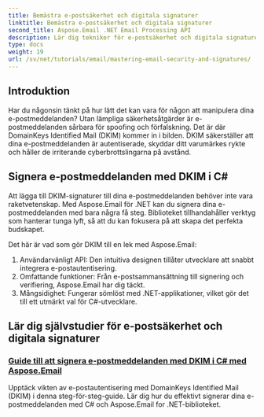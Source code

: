 ```yaml
---
title: Bemästra e-postsäkerhet och digitala signaturer
linktitle: Bemästra e-postsäkerhet och digitala signaturer
second_title: Aspose.Email .NET Email Processing API
description: Lär dig tekniker för e-postsäkerhet och digitala signaturer i Aspose.Email för .NET. Utforska steg-för-steg handledningar, inklusive DKIM-signering i C#.
type: docs
weight: 19
url: /sv/net/tutorials/email/mastering-email-security-and-signatures/
---
```

## Introduktion 

Har du någonsin tänkt på hur lätt det kan vara för någon att manipulera dina e-postmeddelanden? Utan lämpliga säkerhetsåtgärder är e-postmeddelanden sårbara för spoofing och förfalskning. Det är där DomainKeys Identified Mail (DKIM) kommer in i bilden. DKIM säkerställer att dina e-postmeddelanden är autentiserade, skyddar ditt varumärkes rykte och håller de irriterande cyberbrottslingarna på avstånd.  

## Signera e-postmeddelanden med DKIM i C#  

Att lägga till DKIM-signaturer till dina e-postmeddelanden behöver inte vara raketvetenskap. Med Aspose.Email för .NET kan du signera dina e-postmeddelanden med bara några få steg. Biblioteket tillhandahåller verktyg som hanterar tunga lyft, så att du kan fokusera på att skapa det perfekta budskapet.  

Det här är vad som gör DKIM till en lek med Aspose.Email:  

1. Användarvänligt API: Den intuitiva designen tillåter utvecklare att snabbt integrera e-postautentisering.  
2. Omfattande funktioner: Från e-postsammansättning till signering och verifiering, Aspose.Email har dig täckt.  
3. Mångsidighet: Fungerar sömlöst med .NET-applikationer, vilket gör det till ett utmärkt val för C#-utvecklare.

## Lär dig självstudier för e-postsäkerhet och digitala signaturer
### [Guide till att signera e-postmeddelanden med DKIM i C# med Aspose.Email](./guide-to-signing-emails-with-dkim/)
Upptäck vikten av e-postautentisering med DomainKeys Identified Mail (DKIM) i denna steg-för-steg-guide. Lär dig hur du effektivt signerar dina e-postmeddelanden med C# och Aspose.Email for .NET-biblioteket.